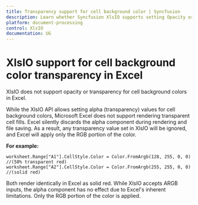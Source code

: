 ```yaml
---
title: Transparency support for cell background color | Syncfusion
description: Learn whether Syncfusion XlsIO supports setting Opacity or transparency for cell background colors in Excel.
platform: document-processing
control: XlsIO
documentation: UG
---
```


# XlsIO support for cell background color transparency in Excel    

XlsIO does not support opacity or transparency for cell background colors in Excel.

While the XlsIO API allows setting alpha (transparency) values for cell background colors, Microsoft Excel does not support rendering transparent cell fills. Excel silently discards the alpha component during rendering and file saving. As a result, any transparency value set in XlsIO will be ignored, and Excel will apply only the RGB portion of the color. 

**For example:**
~~~
worksheet.Range["A1"].CellStyle.Color = Color.FromArgb(128, 255, 0, 0) //(50% transparent red)
worksheet.Range["A2"].CellStyle.Color = Color.FromArgb(255, 255, 0, 0) //(solid red)
~~~

Both render identically in Excel as solid red. While XlsIO accepts ARGB inputs, the alpha component has no effect due to Excel's inherent limitations. Only the RGB portion of the color is applied.
